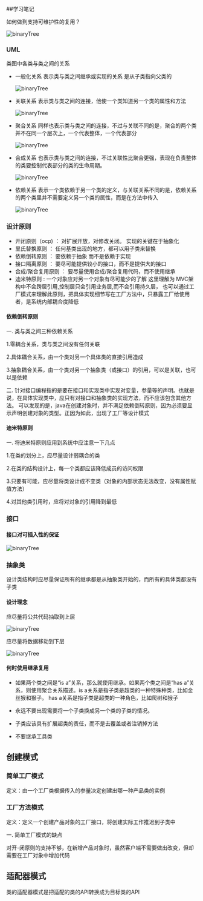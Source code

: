 ##学习笔记

如何做到支持可维护性的复用？

![binaryTree](../image/QQ图片20191114115117.png)

### UML

类图中各类与类之间的关系

- 一般化关系 表示类与类之间继承或实现的关系 是从子类指向父类的

     ![binaryTree](../image/QQ图片20191121143910.png)
     
- 关联关系 表示类与类之间的连接，他使一个类知道另一个类的属性和方法

    ![binaryTree](../image/QQ图片20191121162129.png)
    
- 聚合关系 同样也表示类与类之间的连接，不过与关联不同的是，聚合的两个类并不在同一个层次上，一个代表整体，一个代表部分
    
    ![binaryTree](../image/QQ图片20191122092140.png)
    
- 合成关系 也表示类与类之间的连接，不过关联性比聚合更强，表现在负责整体的类要控制代表部分的类的生命周期。

    ![binaryTree](../image/QQ图片20191122092738.png)
    
- 依赖关系 表示一个类依赖于另一个类的定义，与关联关系不同的是，依赖关系的两个类里并不需要定义另一个类的属性，而是在方法中传入

    ![binaryTree](../image/QQ图片20191122094103.png)

### 设计原则

- 开闭原则（ocp) ： 对扩展开放，对修改关闭。 实现的关键在于抽象化
- 里氏替换原则 ： 任何基类出现的地方，都可以用子类来替换
- 依赖倒转原则 ： 要依赖于抽象 而不是依赖于实现
- 接口隔离原则 ： 要尽可能提供较小的接口，而不是提供大的接口
- 合成/聚合复用原则 ： 要尽量使用合成/聚合复用代码，而不使用继承
- 迪米特原则 : 一个对象应对另一个对象有尽可能少的了解 这里理解为 MVC架构中不会跨层引用,控制层只会引用业务层,而不会引用持久层，
也可以通过工厂模式来理解此原则，把具体实现细节写在工厂方法中，只暴露工厂给使用者，是系统内部耦合度降低

#### 依赖倒转原则

 一. 类与类之间三种依赖关系
 
 1.零耦合关系，类与类之间没有任何关联
 
 2.具体耦合关系，由一个类对另一个具体类的直接引用造成
 
 3.抽象耦合关系，由一个类对另一个抽象类（或接口）的引用，可以是关联，也可以是依赖
 
 二. 针对接口编程指的是要在接口和实现类中实现对变量，参量等的声明。也就是说，在具体实现类中，应只有对接口和抽象类的实现方法，而不应该包含其他方法。
 可以发现的是，java在创建对象时，并不满足依赖倒转原则，因为必须要显示声明创建对象的类型。正因为如此，出现了工厂等设计模式


#### 迪米特原则

 一. 将迪米特原则应用到系统中应注意一下几点
 
 1.在类的划分上，应尽量设计弱耦合的类
 
 2.在类的结构设计上，每一个类都应该降低成员的访问权限
 
 3.只要有可能，应尽量将类设计成不变类（对象的内部状态无法改变，没有属性赋值方法）
 
 4.对其他类引用时，应将对对象的引用降到最低


### 接口

#### 接口对可插入性的保证

![binaryTree](../image/QQ图片20191120220526.png)

### 抽象类

设计类结构时应尽量保证所有的继承都是从抽象类开始的，而所有的具体类都没有子类

#### 设计理念
应尽量将公共代码抽取到上层

![binaryTree](../image/QQ图片20191120221637.png)

应尽量将数据移动到下层

![binaryTree](../image/QQ图片20191120221657.png)


#### 何时使用继承复用

- 如果两个类之间是“is a”关系，那么就使用继承。如果两个类之间是“has a”关系，则使用聚合关系描述。is a关系是指子类是超类的一种特殊种类，比如金丝猴和猴子。
has a关系是指子类是超类的一种角色，比如爬树和猴子

- 永远不要出现需要将一个子类换成另一个类的子类的情况。

- 子类应该具有扩展超类的责任，而不是去覆盖或者注销掉方法

- 不要继承工具类

## 创建模式

### 简单工厂模式

定义：由一个工厂类根据传入的参量决定创建出哪一种产品类的实例

### 工厂方法模式

定义：定义一个创建产品对象的工厂接口，将创建实际工作推迟到子类中

 一. 简单工厂模式的缺点

 对开-闭原则的支持不够，在新增产品对象时，虽然客户端不需要做出改变，但却需要在工厂对象中增加代码
 


## 适配器模式

类的适配器模式是把适配的类的API转换成为目标类的API







